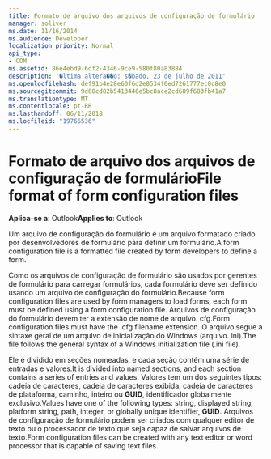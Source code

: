 ```yaml
---
title: Formato de arquivo dos arquivos de configuração de formulário
manager: soliver
ms.date: 11/16/2014
ms.audience: Developer
localization_priority: Normal
api_type:
- COM
ms.assetid: 86e4ebd9-6df2-4346-9ce9-580f80a83884
description: '�ltima altera��o: s�bado, 23 de julho de 2011'
ms.openlocfilehash: def91b4e28e60f6d2e8534f0ed7261777ec0c8e0
ms.sourcegitcommit: 9d60cd82b5413446e5bc8ace2cd689f683fb41a7
ms.translationtype: MT
ms.contentlocale: pt-BR
ms.lasthandoff: 06/11/2018
ms.locfileid: "19766536"
---
```

# <a name="file-format-of-form-configuration-files"></a><span data-ttu-id="e9a75-103">Formato de arquivo dos arquivos de configuração de formulário</span><span class="sxs-lookup"><span data-stu-id="e9a75-103">File format of form configuration files</span></span>

<span data-ttu-id="e9a75-104">**Aplica-se a**: Outlook</span><span class="sxs-lookup"><span data-stu-id="e9a75-104">**Applies to**: Outlook</span></span> 
  
<span data-ttu-id="e9a75-105">Um arquivo de configuração do formulário é um arquivo formatado criado por desenvolvedores de formulário para definir um formulário.</span><span class="sxs-lookup"><span data-stu-id="e9a75-105">A form configuration file is a formatted file created by form developers to define a form.</span></span>
  
<span data-ttu-id="e9a75-106">Como os arquivos de configuração de formulário são usados por gerentes de formulário para carregar formulários, cada formulário deve ser definido usando um arquivo de configuração do formulário.</span><span class="sxs-lookup"><span data-stu-id="e9a75-106">Because form configuration files are used by form managers to load forms, each form must be defined using a form configuration file.</span></span> <span data-ttu-id="e9a75-107">Arquivos de configuração do formulário devem ter a extensão de nome de arquivo. cfg.</span><span class="sxs-lookup"><span data-stu-id="e9a75-107">Form configuration files must have the .cfg filename extension.</span></span> <span data-ttu-id="e9a75-108">O arquivo segue a sintaxe geral de um arquivo de inicialização do Windows (arquivo. ini).</span><span class="sxs-lookup"><span data-stu-id="e9a75-108">The file follows the general syntax of a Windows initialization file (.ini file).</span></span> 

<span data-ttu-id="e9a75-109">Ele é dividido em seções nomeadas, e cada seção contém uma série de entradas e valores.</span><span class="sxs-lookup"><span data-stu-id="e9a75-109">It is divided into named sections, and each section contains a series of entries and values.</span></span> <span data-ttu-id="e9a75-110">Valores tem um dos seguintes tipos: cadeia de caracteres, cadeia de caracteres exibida, cadeia de caracteres de plataforma, caminho, inteiro ou **GUID**, identificador globalmente exclusivo.</span><span class="sxs-lookup"><span data-stu-id="e9a75-110">Values have one of the following types: string, displayed string, platform string, path, integer, or globally unique identifier, **GUID**.</span></span> <span data-ttu-id="e9a75-111">Arquivos de configuração de formulário podem ser criados com qualquer editor de texto ou o processador de texto que seja capaz de salvar arquivos de texto.</span><span class="sxs-lookup"><span data-stu-id="e9a75-111">Form configuration files can be created with any text editor or word processor that is capable of saving text files.</span></span>
  

